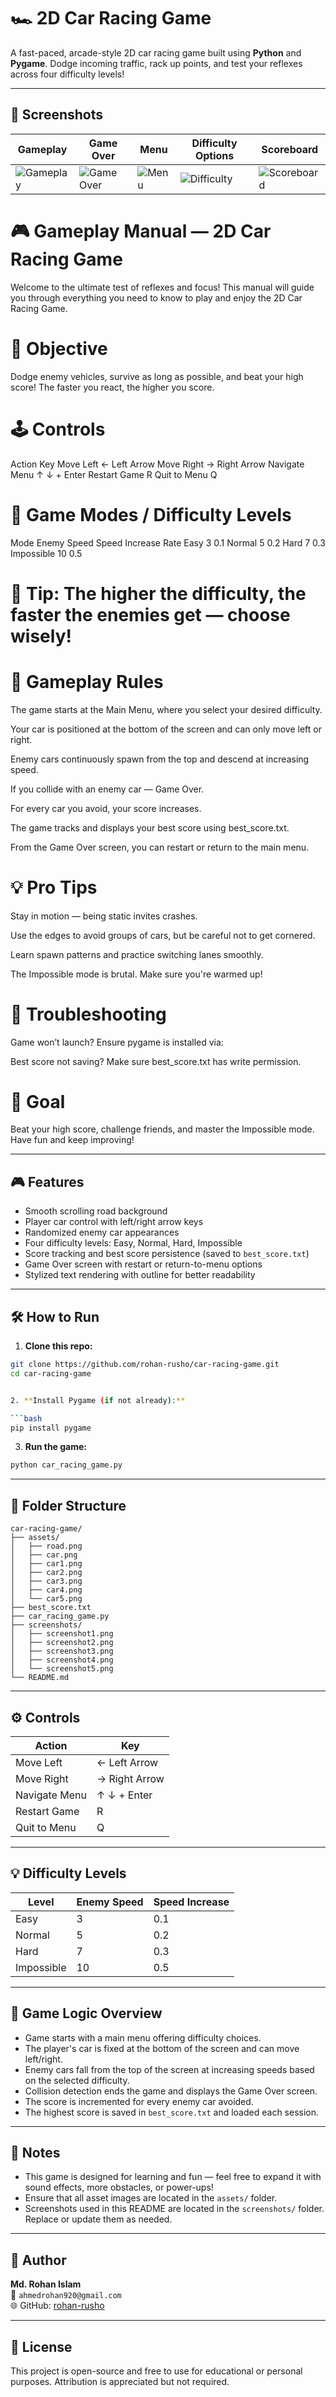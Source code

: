 # 🏎️ 2D Car Racing Game

A fast-paced, arcade-style 2D car racing game built using **Python** and **Pygame**. Dodge incoming traffic, rack up points, and test your reflexes across four difficulty levels!

---

## 📸 Screenshots

| Gameplay | Game Over | Menu | Difficulty Options | Scoreboard |
|----------|-----------|------|--------------------|------------|
| ![Gameplay](screenshots/screenshots1.png) | ![Game Over](screenshots/screenshots2.png) | ![Menu](screenshots/screenshots3.png) | ![Difficulty](screenshots/screenshots4.png) | ![Scoreboard](screenshots/screenshots5.png) |


# 🎮 Gameplay Manual — 2D Car Racing Game
Welcome to the ultimate test of reflexes and focus! This manual will guide you through everything you need to know to play and enjoy the 2D Car Racing Game.

# 📖 Objective
Dodge enemy vehicles, survive as long as possible, and beat your high score! The faster you react, the higher you score.

# 🕹️ Controls
Action	Key
Move Left	← Left Arrow
Move Right	→ Right Arrow
Navigate Menu	↑ ↓ + Enter
Restart Game	R
Quit to Menu	Q

# 🧩 Game Modes / Difficulty Levels
Mode	Enemy Speed	Speed Increase Rate
Easy	3	0.1
Normal	5	0.2
Hard	7	0.3
Impossible	10	0.5

# 🧠 Tip: The higher the difficulty, the faster the enemies get — choose wisely!

# 🧠 Gameplay Rules
The game starts at the Main Menu, where you select your desired difficulty.

Your car is positioned at the bottom of the screen and can only move left or right.

Enemy cars continuously spawn from the top and descend at increasing speed.

If you collide with an enemy car — Game Over.

For every car you avoid, your score increases.

The game tracks and displays your best score using best_score.txt.

From the Game Over screen, you can restart or return to the main menu.

# 💡 Pro Tips
Stay in motion — being static invites crashes.

Use the edges to avoid groups of cars, but be careful not to get cornered.

Learn spawn patterns and practice switching lanes smoothly.

The Impossible mode is brutal. Make sure you're warmed up!

# 🔧 Troubleshooting
Game won’t launch? Ensure pygame is installed via:


Best score not saving? Make sure best_score.txt has write permission.

# 🏁 Goal
Beat your high score, challenge friends, and master the Impossible mode. Have fun and keep improving!



---

## 🎮 Features

- Smooth scrolling road background  
- Player car control with left/right arrow keys  
- Randomized enemy car appearances  
- Four difficulty levels: Easy, Normal, Hard, Impossible  
- Score tracking and best score persistence (saved to `best_score.txt`)  
- Game Over screen with restart or return-to-menu options  
- Stylized text rendering with outline for better readability

---

## 🛠️ How to Run

1. **Clone this repo:**

```bash
git clone https://github.com/rohan-rusho/car-racing-game.git
cd car-racing-game


2. **Install Pygame (if not already):**

```bash
pip install pygame
```

3. **Run the game:**

```bash
python car_racing_game.py
```

---

## 📁 Folder Structure

```
car-racing-game/
├── assets/
│   ├── road.png
│   ├── car.png
│   ├── car1.png
│   ├── car2.png
│   ├── car3.png
│   ├── car4.png
│   └── car5.png
├── best_score.txt
├── car_racing_game.py
├── screenshots/
│   ├── screenshot1.png
│   ├── screenshot2.png
│   ├── screenshot3.png
│   ├── screenshot4.png
│   └── screenshot5.png
└── README.md
```

---

## ⚙️ Controls

| Action        | Key           |
| ------------- | ------------- |
| Move Left     | ← Left Arrow  |
| Move Right    | → Right Arrow |
| Navigate Menu | ↑ ↓ + Enter   |
| Restart Game  | R             |
| Quit to Menu  | Q             |

---

## 💡 Difficulty Levels

| Level      | Enemy Speed | Speed Increase |
| ---------- | ----------- | -------------- |
| Easy       | 3           | 0.1            |
| Normal     | 5           | 0.2            |
| Hard       | 7           | 0.3            |
| Impossible | 10          | 0.5            |

---

## 🧠 Game Logic Overview

- Game starts with a main menu offering difficulty choices.  
- The player's car is fixed at the bottom of the screen and can move left/right.  
- Enemy cars fall from the top of the screen at increasing speeds based on the selected difficulty.  
- Collision detection ends the game and displays the Game Over screen.  
- The score is incremented for every enemy car avoided.  
- The highest score is saved in `best_score.txt` and loaded each session.

---

## 📌 Notes

- This game is designed for learning and fun — feel free to expand it with sound effects, more obstacles, or power-ups!  
- Ensure that all asset images are located in the `assets/` folder.  
- Screenshots used in this README are located in the `screenshots/` folder. Replace or update them as needed.

---

## 👤 Author

**Md. Rohan Islam**  
📧 `ahmedrohan920@gmail.com`  
🌐 GitHub: [rohan-rusho](https://github.com/rohan-rusho/portfolio/blob/main/README.md)

---

## 📄 License

This project is open-source and free to use for educational or personal purposes. Attribution is appreciated but not required.

